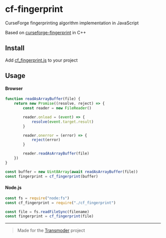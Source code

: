# cf-fingerprint

CurseForge fingerprinting algorithm implementation in JavaScript

Based on [curseforge-fingerprint](https://github.com/meza/curseforge-fingerprint/blob/main/src/addon/fingerprint.cpp) in C++

## Install

Add [cf_fingerprint.js](https://github.com/arschedev/cf-fingerprint/blob/main/cf_fingerprint.js) to your project

## Usage

#### Browser

```js
function readAsArrayBuffer(file) {
	return new Promise((resolve, reject) => {
		const reader = new FileReader()

		reader.onload = (event) => {
			resolve(event.target.result)
		}

		reader.onerror = (error) => {
			reject(error)
		}

		reader.readAsArrayBuffer(file)
	})
}

const buffer = new Uint8Array(await readAsArrayBuffer(file))
const fingerprint = cf_fingerprint(buffer)
```

#### Node.js

```js
const fs = require("node:fs")
const cf_fingerprint = require("./cf_fingerprint")

const file = fs.readFileSync(filename)
const fingerprint = cf_fingerprint(file)
```

---

> Made for the [Transmoder](https://transmoder.org/) project

